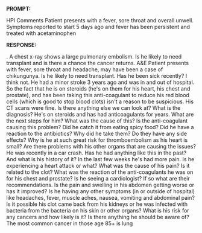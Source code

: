 **PROMPT:**

HPI Comments Patient presents with a fever, sore throat and overall unwell. Symptoms reported to start 5 days ago and fever has been persistent and treated with acetaminophen

**RESPONSE:**

 . A chest x-ray shows a large pulmonary embolism. Is he likely to need transplant and is there a chance the cancer returns.  A&E  Patient presents with fever, sore throat and headache, may have been a case of chikungunya. Is he likely to need transplant. Has he been sick recently?  I think not. He had a minor stroke 3 years ago and was in and out of hospital. So the fact that he is on steroids (he's on them for his heart, his chest and prostate), and has been taking this anti-coagulant to reduce his red blood cells (which is good to stop blood clots) isn't a reason to be suspicious. His CT scans were fine. Is there anything else we can look at?  What is the diagnosis?  He's on steroids and has had anticoagulants for years.  What are the next steps for him?  What was the cause of this? Is the anti-coagulant causing this problem?  Did he catch it from eating spicy food?  Did he have a reaction to the antibiotics? Why did he take them? Do they have any side effects?  Why is he at such great risk for thromboembolism as his heart is small?  Are there problems with his other organs that are causing the issues?  He was recently in a car crash. Has he had anything like this in the past? And what is his history of it?  In the last few weeks he's had more pain. Is he experiencing a heart attack or what?  What was the cause of his pain? Is it related to the clot?  What was the reaction of the anti-coagulants he was on for his chest and prostate?  Is he seeing a cardiologist? If so what are their recommendations.  Is the pain and swelling in his abdomen getting worse or has it improved?  Is he having any other symptoms (in or outside of hospital) like headaches, fever, muscle aches, nausea, vomiting and abdominal pain?  Is it possible his clot came back from his kidneys or he was infected with bacteria from the bacteria on his skin or other organs?  What is his risk for any cancers and how likely is it? Is there anything he should be aware of?  The most common cancer in those age 85+ is lung